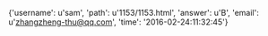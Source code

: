 {'username': u'sam', 'path': u'1153/1153.html', 'answer': u'B', 'email': u'zhangzheng-thu@qq.com', 'time': '2016-02-24:11:32:45'}